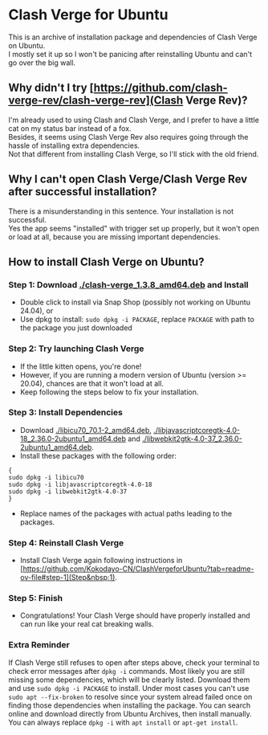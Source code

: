 # Clash Verge for Ubuntu  

This is an archive of installation package and dependencies of Clash Verge on Ubuntu.  
I mostly set it up so I won't be panicing after reinstalling Ubuntu and can't go over the big wall.  

## Why didn't I try [https://github.com/clash-verge-rev/clash-verge-rev](Clash Verge Rev)?  

I'm already used to using Clash and Clash Verge, and I prefer to have a little cat on my status bar instead of a fox.  
Besides, it seems using Clash Verge Rev also requires going through the hassle of installing extra dependencies.  
Not that different from installing Clash Verge, so I'll stick with the old friend.  

## Why I can't open Clash Verge/Clash Verge Rev after successful installation?  

There is a misunderstanding in this sentence. Your installation is not successful.  
Yes the app seems "installed" with trigger set up properly, but it won't open or load at all, because you are missing important dependencies.  

## How to install Clash Verge on Ubuntu?  

### Step 1: Download [./clash-verge_1.3.8_amd64.deb](Clash&nbsp;Verge) and Install  

- Double click to install via Snap Shop (possibly not working on Ubuntu 24.04), or  
- Use dpkg to install: `sudo dpkg -i PACKAGE`, replace `PACKAGE` with path to the package you just downloaded  

### Step 2: Try launching Clash Verge  

- If the little kitten opens, you're done!  
- However, if you are running a modern version of Ubuntu (version >= 20.04), chances are that it won't load at all.  
- Keep following the steps below to fix your installation.  

### Step 3: Install Dependencies  

- Download [./libicu70_70.1-2_amd64.deb](libicu70_70.1-2_amd64.deb), [./libjavascriptcoregtk-4.0-18_2.36.0-2ubuntu1_amd64.deb](libjavascriptcoregtk-4.0-18_2.36.0-2ubuntu1_amd64.deb) and [./libwebkit2gtk-4.0-37_2.36.0-2ubuntu1_amd64.deb](libwebkit2gtk-4.0-37_2.36.0-2ubuntu1_amd64.deb).  
- Install these packages with the following order:
```
{
sudo dpkg -i libicu70
sudo dpkg -i libjavascriptcoregtk-4.0-18
sudo dpkg -i libwebkit2gtk-4.0-37
}
```  
- Replace names of the packages with actual paths leading to the packages.  

### Step 4: Reinstall Clash Verge  

- Install Clash Verge again following instructions in [https://github.com/Kokodayo-CN/ClashVergeforUbuntu?tab=readme-ov-file#step-1](Step&nbsp;1).  

### Step 5: Finish  

- Congratulations! Your Clash Verge should have properly installed and can run like your real cat breaking walls.  

### Extra Reminder  

If Clash Verge still refuses to open after steps above, check your terminal to check error messages after `dpkg -i` commands. Most likely you are still missing some dependencies, which will be clearly listed. Download them and use `sudo dpkg -i PACKAGE` to install. Under most cases you can't use `sudo apt --fix-broken` to resolve since your system alread failed once on finding those dependencies when installing the package. You can search online and download directly from Ubuntu Archives, then install manually.  
You can always replace `dpkg -i` with `apt install` or `apt-get install`.  
